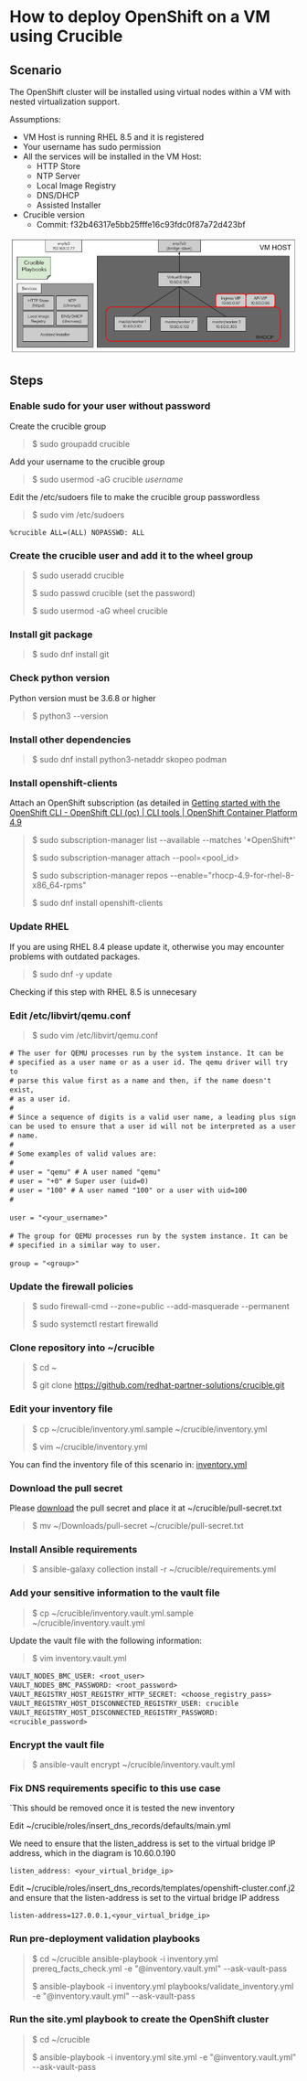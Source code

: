 # How to deploy OpenShift on a VM using Crucible

## Scenario

The OpenShift cluster will be installed using virtual nodes within a VM with nested virtualization support. 

Assumptions:
- VM Host is running RHEL 8.5 and it is registered
- Your username has sudo permission
- All the services will be installed in the VM Host:
    -   HTTP Store
    -   NTP Server
    -   Local Image Registry
    -   DNS/DHCP
    -   Assisted Installer
- Crucible version
    -   Commit: f32b46317e5bb25fffe16c93fdc0f87a72d423bf

![](all_in_one.png)

## Steps

### Enable sudo for your user without password

Create the crucible group

> $ sudo groupadd crucible

Add your username to the crucible group

> $ sudo usermod -aG crucible *username*

Edit the /etc/sudoers file to make the crucible group passwordless

> $ sudo vim /etc/sudoers

```
%crucible ALL=(ALL) NOPASSWD: ALL 
```

### Create the crucible user and add it to the wheel group

> $ sudo useradd crucible
> 
> $ sudo passwd crucible (set the password)
> 
> $ sudo usermod -aG wheel crucible

### Install git package

> $ sudo dnf install git

### Check python version

Python version must be 3.6.8 or higher

> $ python3 --version

### Install other dependencies

> $ sudo dnf install python3-netaddr skopeo podman

### Install openshift-clients

Attach an OpenShift subscription (as detailed in [Getting started with the OpenShift CLI - OpenShift CLI (oc) \| CLI tools \| OpenShift
Container Platform 4.9](https://docs.openshift.com/container-platform/4.9/cli_reference/openshift_cli/getting-started-cli.html#cli-installing-cli-rpm_cli-developer-commands)

> $ sudo subscription-manager list --available --matches '\*OpenShift\*'
>
> $ sudo subscription-manager attach --pool=<pool_id>
>
> $ sudo subscription-manager repos --enable="rhocp-4.9-for-rhel-8-x86_64-rpms"
>
> $ sudo dnf install openshift-clients

### Update RHEL

If you are using RHEL 8.4 please update it, otherwise you may encounter problems with outdated packages.
> $ sudo dnf -y update

Checking if this step with RHEL 8.5 is unnecesary

### Edit /etc/libvirt/qemu.conf

> $ sudo vim /etc/libvirt/qemu.conf

```
# The user for QEMU processes run by the system instance. It can be
# specified as a user name or as a user id. The qemu driver will try to
# parse this value first as a name and then, if the name doesn't exist,
# as a user id.
#
# Since a sequence of digits is a valid user name, a leading plus sign can be used to ensure that a user id will not be interpreted as a user
# name.
#
# Some examples of valid values are:
#
# user = "qemu" # A user named "qemu"
# user = "+0" # Super user (uid=0)
# user = "100" # A user named "100" or a user with uid=100
#

user = "<your_username>"

# The group for QEMU processes run by the system instance. It can be
# specified in a similar way to user.

group = "<group>"
```

### Update the firewall policies

> $ sudo firewall-cmd --zone=public --add-masquerade --permanent
>
> $ sudo systemctl restart firewalld

### Clone repository into ~/crucible

> $ cd ~
> 
> $ git clone <https://github.com/redhat-partner-solutions/crucible.git>

### Edit your inventory file

> $ cp ~/crucible/inventory.yml.sample ~/crucible/inventory.yml
>
> $ vim ~/crucible/inventory.yml

You can find the inventory file of this scenario in: [inventory.yml](https://github.com/Demostenes777/crucible/blob/slcm-tests/inventory.yml)

### Download the pull secret

Please [download](https://console.redhat.com/openshift/install/metal/installer-provisioned)
the pull secret and place it at ~/crucible/pull-secret.txt

> $ mv ~/Downloads/pull-secret ~/crucible/pull-secret.txt

### Install Ansible requirements

> $ ansible-galaxy collection install -r ~/crucible/requirements.yml

### Add your sensitive information to the vault file

> $ cp ~/crucible/inventory.vault.yml.sample ~/crucible/inventory.vault.yml

Update the vault file with the following information:

> $ vim inventory.vault.yml

```
VAULT_NODES_BMC_USER: <root_user>
VAULT_NODES_BMC_PASSWORD: <root_password>
VAULT_REGISTRY_HOST_REGISTRY_HTTP_SECRET: <choose_registry_pass>
VAULT_REGISTRY_HOST_DISCONNECTED_REGISTRY_USER: crucible
VAULT_REGISTRY_HOST_DISCONNECTED_REGISTRY_PASSWORD: <crucible_password>
```

### Encrypt the vault file

> $ ansible-vault encrypt ~/crucible/inventory.vault.yml

### Fix DNS requirements specific to this use case

`This should be removed once it is tested the new inventory

Edit ~/crucible/roles/insert_dns_records/defaults/main.yml

We need to ensure that the listen_address is set to the virtual bridge IP address, which in the
diagram is 10.60.0.190

```
listen_address: <your_virtual_bridge_ip>
```

Edit ~/crucible/roles/insert_dns_records/templates/openshift-cluster.conf.j2 and ensure that the listen-address is set to the virtual bridge IP address

```
listen-address=127.0.0.1,<your_virtual_bridge_ip>
```

### Run pre-deployment validation playbooks

> $ cd ~/crucible ansible-playbook -i inventory.yml prereq_facts_check.yml -e "@inventory.vault.yml" --ask-vault-pass
>
> $ ansible-playbook -i inventory.yml playbooks/validate_inventory.yml -e "@inventory.vault.yml" --ask-vault-pass

### Run the site.yml playbook to create the OpenShift cluster

> $ cd ~/crucible
>
> $ ansible-playbook -i inventory.yml site.yml -e "@inventory.vault.yml" --ask-vault-pass
